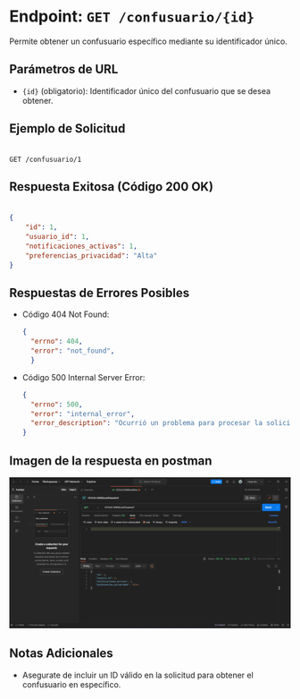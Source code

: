 <!-- Documentacion de un endpoint get que trae un item especifico de la coleccion confusuario -->

# Endpoint: `GET /confusuario/{id}`

Permite obtener un confusuario específico mediante su identificador único.

## Parámetros de URL

- `{id}` (obligatorio): Identificador único del confusuario que se desea obtener.

## Ejemplo de Solicitud

```http

GET /confusuario/1

```

## Respuesta Exitosa (Código 200 OK)

```json

{
    "id": 1,
    "usuario_id": 1,
    "notificaciones_activas": 1,
    "preferencias_privacidad": "Alta"
}

```

## Respuestas de Errores Posibles

- Código 404 Not Found:

  ```json
  {
    "errno": 404,
    "error": "not_found",
    }
  ```

- Código 500 Internal Server Error:

  ```json
  {
    "errno": 500,
    "error": "internal_error",
    "error_description": "Ocurrió un problema para procesar la solicitud"
  }
  ```

## Imagen de la respuesta en postman

![imagen](./confusuarioisGET.png)

## Notas Adicionales

- Asegurate de incluir un ID válido en la solicitud para obtener el confusuario en específico.
